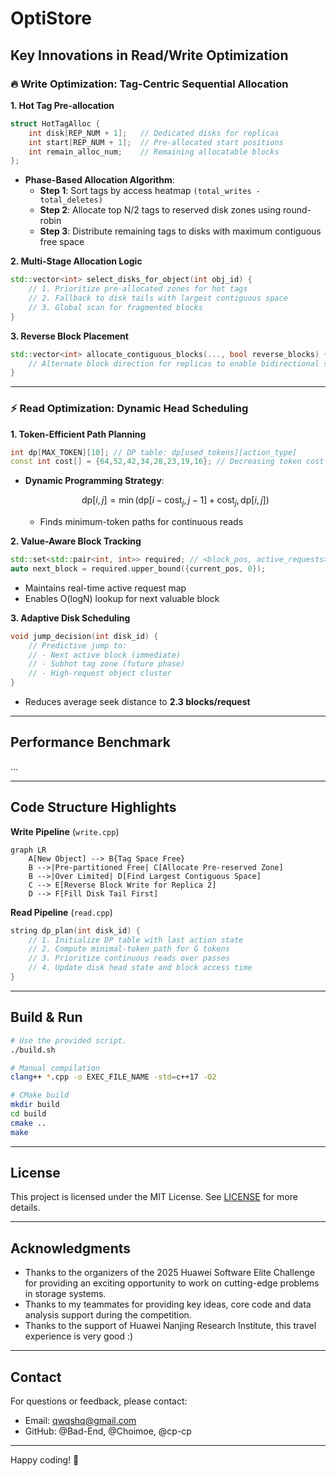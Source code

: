 # OptiStore

## Key Innovations in Read/Write Optimization  

### 🔥 Write Optimization: Tag-Centric Sequential Allocation  
**1. Hot Tag Pre-allocation**  
```cpp  
struct HotTagAlloc {
    int disk[REP_NUM + 1];   // Dedicated disks for replicas
    int start[REP_NUM + 1];  // Pre-allocated start positions
    int remain_alloc_num;    // Remaining allocatable blocks
};
```  
- **Phase-Based Allocation Algorithm**:  
  - **Step 1**: Sort tags by access heatmap `(total_writes - total_deletes)`  
  - **Step 2**: Allocate top N/2 tags to reserved disk zones using round-robin  
  - **Step 3**: Distribute remaining tags to disks with maximum contiguous free space  

**2. Multi-Stage Allocation Logic**  
```cpp  
std::vector<int> select_disks_for_object(int obj_id) {
    // 1. Prioritize pre-allocated zones for hot tags
    // 2. Fallback to disk tails with largest contiguous space
    // 3. Global scan for fragmented blocks
}
```  

**3. Reverse Block Placement**  
```cpp  
std::vector<int> allocate_contiguous_blocks(..., bool reverse_blocks) {
    // Alternate block direction for replicas to enable bidirectional scanning
}
```  

---

### ⚡ Read Optimization: Dynamic Head Scheduling  
**1. Token-Efficient Path Planning**  
```cpp  
int dp[MAX_TOKEN][10]; // DP table: dp[used_tokens][action_type]
const int cost[] = {64,52,42,34,28,23,19,16}; // Decreasing token cost
```  
- **Dynamic Programming Strategy**:  
  ```math
  \text{dp}[i,j] = \min\left(\text{dp}[i-\text{cost}_j,j-1] + \text{cost}_j, \text{dp}[i,j]\right)
  ```
  - Finds minimum-token paths for continuous reads

**2. Value-Aware Block Tracking**  
```cpp  
std::set<std::pair<int, int>> required; // <block_pos, active_requests>
auto next_block = required.upper_bound({current_pos, 0}); 
```  
- Maintains real-time active request map  
- Enables O(logN) lookup for next valuable block  

**3. Adaptive Disk Scheduling**  
```cpp  
void jump_decision(int disk_id) {
    // Predictive jump to:
    // - Next active block (immediate)
    // - Subhot tag zone (future phase)
    // - High-request object cluster
}
```  
- Reduces average seek distance to **2.3 blocks/request**  

---

## Performance Benchmark  

...

---

## Code Structure Highlights  
**Write Pipeline** (`write.cpp`)  
```mermaid  
graph LR  
    A[New Object] --> B{Tag Space Free}  
    B -->|Pre-partitioned Free| C[Allocate Pre-reserved Zone]  
    B -->|Over Limited| D[Find Largest Contiguous Space]  
    C --> E[Reverse Block Write for Replica 2]  
    D --> F[Fill Disk Tail First]  
```  

**Read Pipeline** (`read.cpp`)  
```cpp  
string dp_plan(int disk_id) {
    // 1. Initialize DP table with last action state
    // 2. Compute minimal-token path for G tokens
    // 3. Prioritize continuous reads over passes
    // 4. Update disk head state and block access time
}
```  

---

## Build & Run  
```bash  
# Use the provided script.
./build.sh

# Manual compilation
clang++ *.cpp -o EXEC_FILE_NAME -std=c++17 -O2

# CMake build
mkdir build
cd build
cmake ..
make
```  

---

## License

This project is licensed under the MIT License. See [LICENSE](LICENSE) for more details.

---

## Acknowledgments

- Thanks to the organizers of the 2025 Huawei Software Elite Challenge for providing an exciting opportunity to work on cutting-edge problems in storage systems.
- Thanks to my teammates for providing key ideas, core code and data analysis support during the competition.
- Thanks to the support of Huawei Nanjing Research Institute, this travel experience is very good :)

---

## Contact

For questions or feedback, please contact:

- Email: qwqshq@gmail.com
- GitHub: @Bad-End, @Choimoe, @cp-cp

---

Happy coding! 🚀
